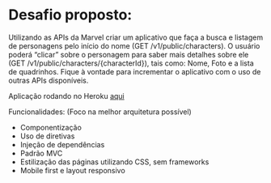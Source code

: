 # Desafio proposto:
Utilizando as APIs da Marvel criar um aplicativo que faça a busca e listagem de personagens pelo início do nome (GET /v1/public/characters). O usuário poderá “clicar” sobre o personagem para saber mais detalhes sobre ele (GET /v1/public/characters/{characterId}), tais como: Nome, Foto e a lista de quadrinhos.  Fique à vontade para incrementar o aplicativo com o uso de outras APIs disponíveis.

 Aplicação rodando no Heroku [aqui](https://marvel-safra.herokuapp.com)

Funcionalidades:
(Foco na melhor arquitetura possível)
- Componentização
- Uso de diretivas 
- Injeção de dependências
- Padrão MVC 
- Estilização das páginas utilizando CSS, sem frameworks
- Mobile first e layout responsivo
